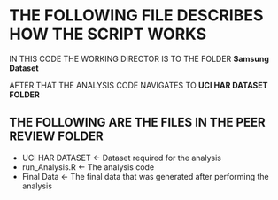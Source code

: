 # THE FOLLOWING FILE DESCRIBES HOW THE SCRIPT WORKS 

IN THIS CODE THE WORKING DIRECTOR IS TO THE FOLDER **Samsung Dataset**

AFTER THAT THE ANALYSIS CODE NAVIGATES TO **UCI HAR DATASET FOLDER**

## THE FOLLOWING ARE THE FILES IN THE PEER REVIEW FOLDER
- UCI HAR DATASET <- Dataset required for the analysis
- run_Analysis.R <- The analysis code
- Final Data <- The final data that was generated after performing the analysis
